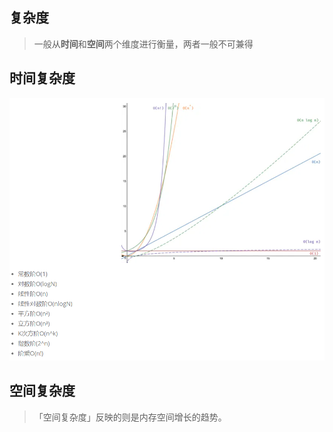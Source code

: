 ## 复杂度
 > 一般从**时间**和**空间**两个维度进行衡量，两者一般不可兼得

## 时间复杂度
 ![常见时间复杂度](常见时间复杂度.png)

## 空间复杂度
> 「空间复杂度」反映的则是内存空间增长的趋势。

